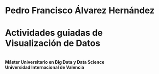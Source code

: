 <h1>Pedro Francisco Álvarez Hernández</h1>
<h1>Actividades guiadas de Visualización de Datos</h1></br>
<b>Máster Universitario en Big Data y Data Science</b></br>
<b>Universidad Internacional de Valencia</b></br></br>

